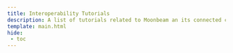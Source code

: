```yaml
---
title: Interoperability Tutorials
description: A list of tutorials related to Moonbeam an its connected contracts approach for multichain deployments using different general message passing protocols
template: main.html
hide: 
 - toc
---
```



<h1 class='subsection-title'></h1>
<div class='subsection-wrapper'></div>